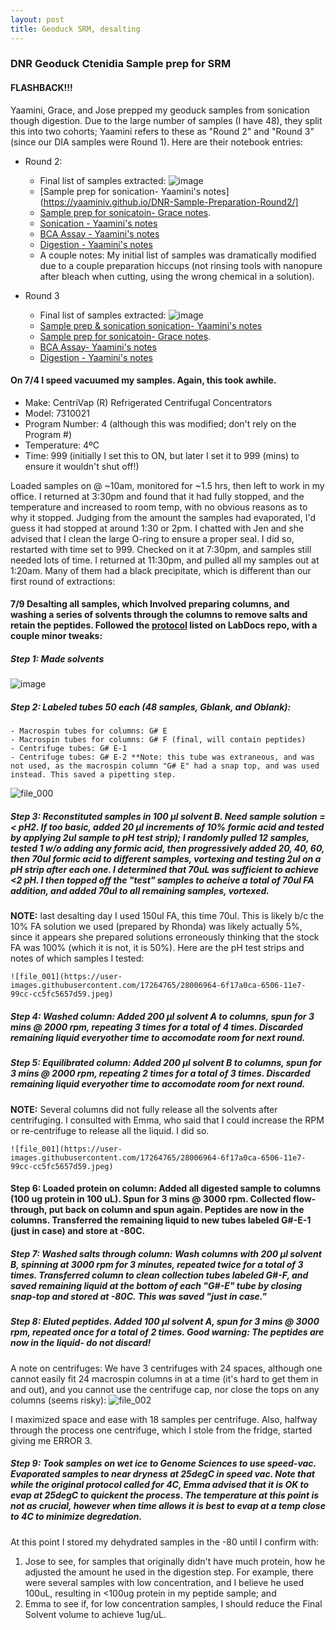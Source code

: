 ```yaml
---
layout: post
title: Geoduck SRM, desalting
---
```

### DNR Geoduck Ctenidia Sample prep for SRM  

#### FLASHBACK!!! 

Yaamini, Grace, and Jose prepped my geoduck samples from sonication though digestion. Due to the large number of samples (I have 48), they split this into two cohorts; Yaamini refers to these as "Round 2" and "Round 3" (since our DIA samples were Round 1).  Here are their notebook entries:
  * Round 2:
    - Final list of samples extracted:
      ![image](https://user-images.githubusercontent.com/17264765/28007970-6661b16a-650a-11e7-822f-2866fcbe9c3b.png)
    - [Sample prep for sonication- Yaamini's notes](https://yaaminiv.github.io/DNR-Sample-Preparation-Round2/]
    - [Sample prep for sonicatoin- Grace notes](https://genefish.wordpress.com/2017/05/23/graces-notebook-preparing-samples-for-laura/).
    - [Sonication - Yaamini's notes](https://yaaminiv.github.io/DNR-Sonication-Round2/)
    - [BCA Assay - Yaamini's notes](https://yaaminiv.github.io/DNR-BCA-Assay-Round2/)
    - [Digestion - Yaamini's notes](https://yaaminiv.github.io/DNR-Mini-Trypsin-Digestion-Round2/)
    - A couple notes: My initial list of samples was dramatically modified due to a couple preparation hiccups (not rinsing tools with nanopure after bleach when cutting, using the wrong chemical in a solution).
    
  * Round 3
    - Final list of samples extracted:
      ![image](https://user-images.githubusercontent.com/17264765/28007986-7795086a-650a-11e7-82c3-89be0f2f6f52.png)
    - [Sample prep & sonication sonication- Yaamini's notes](https://yaaminiv.github.io/DNR-Sample-Preparation-and-Sonication-Round3/)
    - [Sample prep for sonicatoin- Grace notes](https://genefish.wordpress.com/2017/05/30/graces-notebook-may-30-2017/).
    - [BCA Assay- Yaamini's notes](https://yaaminiv.github.io/DNR-BCA-Assay-Round3/)
    - [Digestion - Yaamini's notes](https://yaaminiv.github.io/DNR-Mini-Trypsin-Digestion-Round3/)

#### On 7/4 I speed vacuumed my samples. Again, this took awhile.
  * Make: CentriVap (R) Refrigerated Centrifugal Concentrators
  * Model: 7310021
  * Program Number: 4 (although this was modified; don't rely on the Program #)
  * Temperature: 4ºC
  * Time: 999 (initially I set this to ON, but later I set it to 999 (mins) to ensure it wouldn't shut off!)
  
Loaded samples on @ ~10am, monitored for ~1.5 hrs, then left to work in my office. I returned at 3:30pm and found that it had fully stopped, and the temperature and increased to room temp, with no obvious reasons as to why it stopped.  Judging from the amount the samples had evaporated, I'd guess it had stopped at around 1:30 or 2pm.  I chatted with Jen and she advised that I clean the large O-ring to ensure a proper seal. I did so, restarted with time set to 999. Checked on it at 7:30pm, and samples still needed lots of time. I returned at 11:30pm, and pulled all my samples out at 1:20am.  Many of them had a black precipitate, which is different than our first round of extractions:
  

#### 7/9 Desalting all samples, which Involved preparing columns, and washing a series of solvents through the columns to remove salts and retain the peptides. Followed the [protocol](https://github.com/sr320/LabDocs/blob/master/protocols/ProteinprepforMSMS.md) listed on LabDocs repo, with a couple minor tweaks:

##### Step 1: Made solvents
  ![image](https://user-images.githubusercontent.com/17264765/28006702-513f989c-6505-11e7-9a4f-3b5f83d8b079.png)

##### Step 2: Labeled tubes 50 each (48 samples, Gblank, and Oblank):
    - Macrospin tubes for columns: G# E
    - Macrospin tubes for columns: G# F (final, will contain peptides)
    - Centrifuge tubes: G# E-1
    - Centrifuge tubes: G# E-2 **Note: this tube was extraneous, and was not used, as the macrospin column "G# E" had a snap top, and was used instead. This saved a pipetting step. 
    
![file_000](https://user-images.githubusercontent.com/17264765/28006965-70c1f268-6506-11e7-973b-e1d78cca19c3.jpeg)
    
##### Step 3:  Reconstituted samples in **100 µl solvent B**. Need sample solution =< pH2. If too basic, added 20 µl increments of 10% formic acid and tested by applying 2ul sample to pH test strip); I randomly pulled 12 samples, tested 1 w/o adding any formic acid, then progressively added 20, 40, 60, then 70ul formic acid to different samples, vortexing and testing 2ul on a pH strip after each one.  I determined that 70uL was sufficient to achieve <2 pH.  I then topped off the "test" samples to acheive a total of 70ul FA addition, and added 70ul to all remaining samples, vortexed. 

**NOTE:** last desalting day I used 150ul FA, this time 70ul. This is likely b/c the 10% FA solution we used (prepared by Rhonda) was likely actually 5%, since it appears she prepared solutions erroneously thinking that the stock FA was 100% (which it is not, it is 50%). Here are the pH test strips and notes of which samples I tested:

    ![file_001](https://user-images.githubusercontent.com/17264765/28006964-6f17a0ca-6506-11e7-99cc-cc5fc5657d59.jpeg)

##### Step 4: Washed column: **Added 200 µl solvent A to columns**, spun for **3 mins @ 2000 rpm**, repeating 3 times for a total of 4 times. Discarded remaining liquid everyother time to accomodate room for next round.

##### Step 5: Equilibrated column: **Added 200 µl solvent B to columns**, spun for **3 mins @ 2000 rpm**, repeating 2 times for a total of 3 times. Discarded remaining liquid everyother time to accomodate room for next round.

**NOTE:** Several columns did not fully release all the solvents after centrifuging.  I consulted with Emma, who said that I could increase the RPM or re-centrifuge to release all the liquid.  I did so. 

    ![file_001](https://user-images.githubusercontent.com/17264765/28006964-6f17a0ca-6506-11e7-99cc-cc5fc5657d59.jpeg)

#### Step 6: Loaded protein on column: **Added all digested sample to columns** (100 ug protein in 100 uL). Spun for **3 mins @ 3000 rpm**. Collected flow-through, put back on column and spun again. Peptides are now in the columns. Transferred the remaining liquid to new tubes labeled G#-E-1 (just in case) and store at -80C.

##### Step 7: Washed salts through column: Wash columns with 200 µl solvent B, spinning at 3000 rpm for 3 minutes, repeated twice for a total of 3 times. Transferred column to clean collection tubes labeled G#-F, and saved remaining liquid at the bottom of each "G#-E" tube by closing snap-top and stored at -80C. This was saved "just in case."

##### Step 8: Eluted peptides. **Added 100 µl solvent A**, spun for 3 mins @ 3000 rpm, repeated once for a total of 2 times. **Good warning: The peptides are now in the liquid- do not discard!**

A note on centrifuges: We have 3 centrifuges with 24 spaces, although one cannot easily fit 24 macrospin columns in at a time (it's hard to get them in and out), and you cannot use the centrifuge cap, nor close the tops on any columns (seems risky): 
![file_002](https://user-images.githubusercontent.com/17264765/28006968-72c2d0a0-6506-11e7-8ba9-1d0cd0681cb7.jpeg)

I maximized space and ease with 18 samples per centrifuge. Also, halfway through the process one centrifuge, which I stole from the fridge, started giving me ERROR 3. 

##### Step 9: Took samples on wet ice to Genome Sciences to use speed-vac. Evaporated samples to near dryness at 25degC in speed vac. Note that while the original protocol called for 4C, Emma advised that it is OK to evap at 25degC to quickent the process.  The temperature at this point is not as crucial, however when time allows it is best to evap at a temp close to 4C to minimize degredation.

At this point I stored my dehydrated samples in the -80 until I confirm with: 
  1) Jose to see, for samples that originally didn't have much protein, how he adjusted the amount he used in the digestion step. For example, there were several samples with low concentration, and I believe he used 100uL, resulting in <100ug protein in my peptide sample; and
  2) Emma to see if, for low concentration samples, I should reduce the Final Solvent volume to achieve 1ug/uL. 
